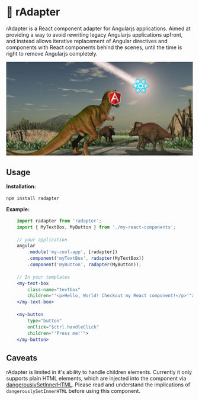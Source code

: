 # 🦖 rAdapter

rAdapter is a React component adapter for Angularjs applications. Aimed at providing a way to avoid rewriting legacy Angularjs applications upfront, and instead allows iterative replacement of Angular directives and components with React components behind the scenes, until the time is right to remove Angularjs completely.

![rAdapter being imported into my app](/hero.png "rAdapter being imported into my app")

## Usage

**Installation:**

`npm install radapter`

**Example:**

```jsx
    import radapter from 'radapter';
    import { MyTextBox, MyButton } from './my-react-components';

    // your application
    angular
        .module('my-cool-app', [radapter])
        .component('myTextBox', radapter(MyTextBox))
        .component('myButton', radapter(MyButton));

    // In your templates
    <my-text-box
        class-name="textbox"
        children="'<p>Hello, World! Checkout my React component!</p>'">
    </my-text-box>

    <my-button
        type="button"
        onClick="$ctrl.handleClick"
        children="'Press me!'">
    </my-button>
```

## Caveats
rAdapter is limited in it's ability to handle children elements. Currently it only supports plain HTML elements, which are injected into the component via [dangerouslySetInnerHTML](https://reactjs.org/docs/dom-elements.html#dangerouslysetinnerhtml). Please read and understand the implications of `dangerouslySetInnerHTML` before using this component.
